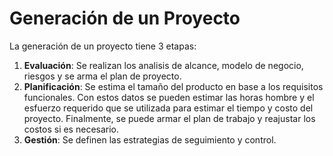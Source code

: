 # Generación de un Proyecto

La generación de un proyecto tiene 3 etapas:

1. **Evaluación**: Se realizan los analisis de alcance, modelo de negocio, riesgos y se arma el plan de proyecto.
2. **Planificación**: Se estima el tamaño del producto en base a los requisitos funcionales. Con estos datos se pueden estimar las horas hombre y el esfuerzo requerido que se utilizada para estimar el tiempo y costo del proyecto. Finalmente, se puede armar el plan de trabajo y reajustar los costos si es necesario.
3. **Gestión**: Se definen las estrategias de seguimiento y control.

